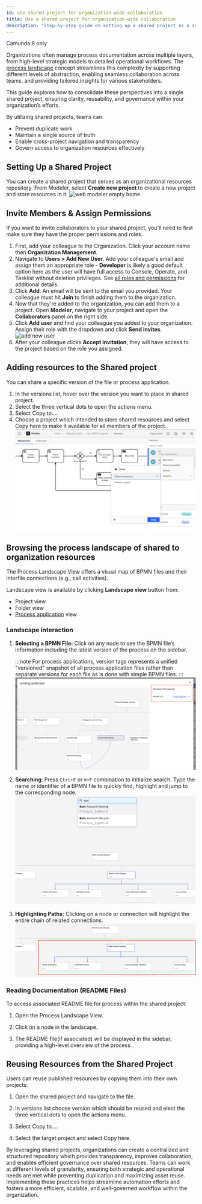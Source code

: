 ```yaml
---
id: use-shared-project-for-organization-wide-collaboration
title: Use a shared project for organization-wide collaboration
description: "Step-by-step guide on setting up a shared project as a source of available to all organization members resources, enabling seamless collaboration, governance, and reusability."
---
```


<span class="badge badge--cloud">Camunda 8 only</span>

Organizations often manage process documentation across multiple layers, from high-level strategic models to detailed operational workflows. The [process landscape](/docs/components/modeler/web-modeler/process-landscape-visualization.md) concept streamlines this complexity by supporting different levels of abstraction, enabling seamless collaboration across teams, and providing tailored insights for various stakeholders.

This guide explores how to consolidate these perspectives into a single shared project, ensuring clarity, reusability, and governance within your organization’s efforts.

By utilizing shared projects, teams can:

- Prevent duplicate work
- Maintain a single source of truth
- Enable cross-project navigation and transparency
- Govern access to organization resources effectively

## Setting Up a Shared Project

You can create a shared project that serves as an organizational resources repository.
From Modeler, select **Create new project** to create a new project and store resources in it.
![web modeler empty home](../components/modeler/web-modeler/img/web-modeler-new-user-home.png)

## Invite Members & Assign Permissions

If you want to invite collaborators to your shared project, you'll need to first make sure they have the proper permissions and roles.

1. First, add your colleague to the Organization. Click your account name then **Organization Management**.
2. Navigate to **Users > Add New User**. Add your colleague's email and assign them an appropriate role - **Developer** is likely a good default option here as the user will have full access to Console, Operate, and Tasklist without deletion privileges. See [all roles and permissions](/components/console/manage-organization/manage-users.md#roles-and-permissions) for additional details.
3. Click **Add**. An email will be sent to the email you provided. Your colleague must hit **Join** to finish adding them to the organization.
4. Now that they're added to the organization, you can add them to a project. Open **Modeler**, navigate to your project and open the **Collaborators** panel on the right side.
5. Click **Add user** and find your colleague you added to your organization. Assign their role with the dropdown and click **Send invites**.
   ![add new user](./img/invite-collaborators.png)
6. After your colleague clicks **Accept invitation**, they will have access to the project based on the role you assigned.

## Adding resources to the Shared project

You can share a specific version of the file or process application.

1. In the versions list, hover over the version you want to place in shared project.
2. Select the three vertical dots to open the actions menu.
3. Select Copy to....
4. Choose a project which intended to store shared resources and select Copy here to make it available for all members of the project.
   ![share asset version](./img/share-asset-version.png)

## Browsing the process landscape of shared to organization resources

The Process Landscape View offers a visual map of BPMN files and their interfile connections (e.g., call activities).

Landscape view is available by clicking **Landscape view** button from:

- Project view
- Folder view
- [Process application](/docs/components/modeler/web-modeler/process-applications.md) view

### Landscape interaction

1. **Selecting a BPMN File:** Click on any node to see the BPMN file’s information including the latest version of the process on the sidebar.

   :::note
   For process applications, version tags represents a unified "versioned" snapshot of all process application files rather than separate versions for each file as is done with simple BPMN files.
   :::
   ![selected node information](../components/modeler/web-modeler/img/process-landscape-node-information.png)

2. **Searching**: Press `Ctrl+F` or `⌘+F` combination to initialize search. Type the name or identifier of a BPMN file to quickly find, highlight and jump to the corresponding node.
   ![landscape search](../components/modeler/web-modeler/img/process-landscape-search.png)
3. **Highlighting Paths:** Clicking on a node or connection will highlight the entire chain of related connections.
   ![landscape selected node connections](../components/modeler/web-modeler/img/process-landscape-connection.png)

### Reading Documentation (README Files)

To access associated README file for process within the shared project:

1. Open the Process Landscape View.

2. Click on a node in the landscape.

3. The README file(if associated) will be displayed in the sidebar, providing a high-level overview of the process.

## Reusing Resources from the Shared Project

Users can reuse published resources by copying them into their own projects:

1. Open the shared project and navigate to the file.

2. In versions list choose version which should be reused and elect the three vertical dots to open the actions menu.
3. Select Copy to....
4. Select the target project and select Copy here.

By leveraging shared projects, organizations can create a centralized and structured repository which provides transparency, improves collaboration, and enables efficient governance over shared resources.
Teams can work at different levels of granularity, ensuring both strategic and operational needs are met while preventing duplication and maximizing asset reuse.
Implementing these practices helps streamline automation efforts and fosters a more efficient, scalable, and well-governed workflow within the organization.
